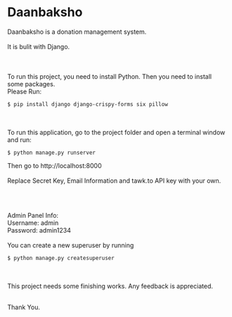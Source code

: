 # Daanbaksho
Daanbaksho is a donation management system.
<br><br>
It is bulit with Django.<br>
<br><br><br>
To run this project, you need to install Python. Then you need to install some packages.<br>
Please Run:<br>
```
$ pip install django django-crispy-forms six pillow
```
<br><br>
To run this application, go to the project folder and open a terminal window and run:
```
$ python manage.py runserver
```
Then go to http://localhost:8000
<br>
<br>
Replace Secret Key, Email Information and tawk.to API key with your own.

<br><br>

Admin Panel Info:<br>
Username: admin<br>
Password: admin1234
<br>
<br>
You can create a new superuser by running
```
$ python manage.py createsuperuser
```
<br>
<br> 
This project needs some finishing works. Any feedback is appreciated.<br><br>

Thank You.
